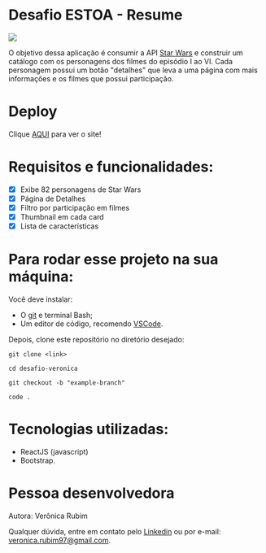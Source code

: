# Desafio ESTOA - Resume

<img src="https://pbs.twimg.com/media/FsPa0URXwA4YYxq?format=jpg&name=4096x4096"/>

O objetivo dessa aplicação é consumir a API [Star Wars](https://swapi.dev/api) e construir um catálogo com os personagens dos filmes do episódio I ao VI. Cada personagem possui um botão "detalhes" que leva a uma página com mais informações e os filmes que possui participação. 

# Deploy

Clique [AQUI](https://estoa-veronica.vercel.app/) para ver o site!

# Requisitos e funcionalidades:

- [x] Exibe 82 personagens de Star Wars
- [x] Página de Detalhes
- [x] Filtro por participação em filmes
- [x] Thumbnail em cada card
- [x] Lista de características

# Para rodar esse projeto na sua máquina:

Você deve instalar:

- O [git](https://git-scm.com/downloads) e terminal Bash;
- Um editor de código, recomendo [VSCode](https://code.visualstudio.com/download). 

Depois, clone este repositório no diretório desejado:

```
git clone <link>

cd desafio-veronica

git checkout -b "example-branch"

code .

```

# Tecnologias utilizadas:

- ReactJS (javascript)
- Bootstrap. 

# Pessoa desenvolvedora

Autora: Verônica Rubim

Qualquer dúvida, entre em contato pelo [Linkedin](https://www.linkedin.com/in/veronica-rubim-0b0b87169/) ou por e-mail: veronica.rubim97@gmail.com.

